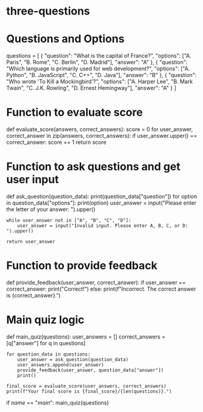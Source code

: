 # three-questions
# Questions and Options
questions = [
    {
        "question": "What is the capital of France?",
        "options": ["A. Paris", "B. Rome", "C. Berlin", "D. Madrid"],
        "answer": "A"
    },
    {
        "question": "Which language is primarily used for web development?",
        "options": ["A. Python", "B. JavaScript", "C. C++", "D. Java"],
        "answer": "B"
    },
    {
        "question": "Who wrote 'To Kill a Mockingbird'?",
        "options": ["A. Harper Lee", "B. Mark Twain", "C. J.K. Rowling", "D. Ernest Hemingway"],
        "answer": "A"
    }
]

# Function to evaluate score
def evaluate_score(answers, correct_answers):
    score = 0
    for user_answer, correct_answer in zip(answers, correct_answers):
        if user_answer.upper() == correct_answer:
            score += 1
    return score

# Function to ask questions and get user input
def ask_question(question_data):
    print(question_data["question"])
    for option in question_data["options"]:
        print(option)
    user_answer = input("Please enter the letter of your answer: ").upper()
    
    while user_answer not in ["A", "B", "C", "D"]:
        user_answer = input("Invalid input. Please enter A, B, C, or D: ").upper()
    
    return user_answer

# Function to provide feedback
def provide_feedback(user_answer, correct_answer):
    if user_answer == correct_answer:
        print("Correct!")
    else:
        print(f"Incorrect. The correct answer is {correct_answer}.")

# Main quiz logic
def main_quiz(questions):
    user_answers = []
    correct_answers = [q["answer"] for q in questions]

    for question_data in questions:
        user_answer = ask_question(question_data)
        user_answers.append(user_answer)
        provide_feedback(user_answer, question_data["answer"])
        print()

    final_score = evaluate_score(user_answers, correct_answers)
    print(f"Your final score is {final_score}/{len(questions)}.")

if _name_ == "_main_":
    main_quiz(questions)
